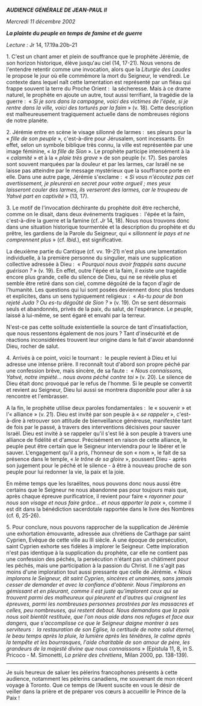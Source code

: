 ***AUDIENCE GÉNÉRALE DE JEAN-PAUL II***

*Mercredi 11 décembre 2002*

***La plainte du peuple en temps de famine et de guerre***

*Lecture :* Jr 14, 17.19a.20b-21

1. C'est un chant amer et plein de souffrance que le prophète Jérémie, de son horizon historique, élève jusqu'au ciel (14, 17-21). Nous venons de l'entendre retentir comme une invocation, alors que la *Liturgie des Laudes* le propose le jour où elle commémore la mort du Seigneur, le vendredi. Le contexte dans lequel naît cette lamentation est représenté par un fléau qui frappe souvent la terre du Proche Orient :  la sécheresse. Mais à ce drame naturel, le prophète en ajoute un autre, tout aussi terrifiant, la tragédie de la guerre :  « *Si je sors dans la campagne, voici des victimes de l'épée, si je rentre dans la ville, voici des torturés par la faim* » (v. 18). Cette description est malheureusement tragiquement actuelle dans de nombreuses régions de notre planète.

2. Jérémie entre en scène le visage sillonné de larmes :  ses pleurs pour la « *fille de son peuple* », c'est-à-dire pour Jérusalem, sont incessants. En effet, selon un symbole biblique très connu, la ville est représentée par une image féminine, « *la fille de Sion* ». Le prophète participe intensément à la « *calamité* » et à la « *plaie très grave* » de son peuple (v. 17). Ses paroles sont souvent marquées par la douleur et par les larmes, car Israël ne se laisse pas atteindre par le message mystérieux que la souffrance porte en elle. Dans une autre page, Jérémie s'exclame :  « *Si vous n'écoutez pas cet avertissement, je pleurerai en secret pour votre orgueil ; mes yeux laisseront couler des larmes, ils verseront des larmes, car le troupeau de Yahvé part en captivité* » (13, 17).

3. Le motif de l'invocation déchirante du prophète doit être recherché, comme on le disait, dans deux événements tragiques :  l'épée et la faim, c'est-à-dire la guerre et la famine (cf. *Jr* 14, 18). Nous nous trouvons donc dans une situation historique tourmentée et la description du prophète et du prêtre, les gardiens de la Parole du Seigneur, qui « *sillonnent le pays et ne comprennent plus* » (cf. *Ibid.*), est significative.

La deuxième partie du Cantique (cf. vv. 19-21) n'est plus une lamentation individuelle, à la première personne du singulier, mais une supplication collective adressée à Dieu :  « *Pourquoi nous avoir frappés sans aucune guérison ?* » (v. 19). En effet, outre l'épée et la faim, il existe une tragédie encore plus grande, celle du silence de Dieu, qui ne se révèle plus et semble être retiré dans son ciel, comme dégoûté de la façon d'agir de l'humanité. Les questions qui lui sont posées deviennent donc plus tendues et explicites, dans un sens typiquement religieux :  « *As-tu pour de bon rejeté Juda ? Ou es-tu dégoûté de Sion ?* » (v. 19). On se sent désormais seuls et abandonnés, privés de la paix, du salut, de l'espérance. Le peuple, laissé à lui-même, se sent égaré et envahi par la terreur.

N'est-ce pas cette solitude existentielle la source de tant d'insatisfaction, que nous ressentons également de nos jours ? Tant d'insécurité et de réactions inconsidérées trouvent leur origine dans le fait d'avoir abandonné Dieu, rocher de salut.

4. Arrivés à ce point, voici le tournant :  le peuple revient à Dieu et lui adresse une intense prière. Il reconnaît tout d'abord son propre péché par une confession brève, mais sincère, de sa faute :  « *Nous connaissons, Yahvé, notre impiété... nous avons péché contre toi* » (v. 20). Le silence de Dieu était donc provoqué par le refus de l'homme. Si le peuple se convertit et revient au Seigneur, Dieu lui aussi se montrera disponible pour aller à sa rencontre et l'embrasser.

A la fin, le prophète utilise deux paroles fondamentales :  le « souvenir » et l'« alliance » (v. 21). Dieu est invité par son peuple à « *se rappeler* », c'est-à-dire à retrouver son attitude de bienveillance généreuse, manifestée tant de fois par le passé, à travers des interventions décisives pour sauver Israël. Dieu est invité à se rappeler qu'il s'est lié à son peuple à travers une alliance de fidélité et d'amour. Précisément en raison de cette alliance, le peuple peut être certain que le Seigneur interviendra pour le libérer et le sauver. L'engagement qu'il a pris, l'honneur de son « nom », le fait de sa présence dans le temple, « *le trône de sa gloire* », poussent Dieu - après son jugement pour le péché et le silence - à être à nouveau proche de son peuple pour lui redonner la vie, la paix et la joie.

En même temps que les Israélites, nous pouvons donc nous aussi être certains que le Seigneur ne nous abandonne pas pour toujours mais que, après chaque épreuve purificatrice, il revient pour faire « *rayonner pour nous son visage et nous faire grâce... et nous apporter la paix* », comme il est dit dans la bénédiction sacerdotale rapportée dans le livre des Nombres (cf. 6, 25-26).

5. Pour conclure, nous pouvons rapprocher de la supplication de Jérémie une exhortation émouvante, adressée aux chrétiens de Carthage par saint Cyprien, Evêque de cette ville au III siècle. A une époque de persécution, saint Cyprien exhorte ses fidèles à implorer le Seigneur. Cette imploration n'est pas identique à la supplication du prophète, car elle ne contient pas une confession des péchés, la persécution n'étant pas un châtiment pour les péchés, mais une participation à la passion du Christ. Il ne s'agit pas moins d'une imploration tout aussi pressante que celle de Jérémie. « *Nous implorons le Seigneur, dit saint Cyprien, sincères et unanimes, sans jamais cesser de demander et avec la confiance d'obtenir. Nous l'implorons en gémissant et en pleurant, comme il est juste qu'implorent ceux qui se trouvent parmi des malheureux qui pleurent et d'autres qui craignent les épreuves, parmi les nombreuses personnes prostrées par les massacres et celles, peu nombreuses, qui restent debout. Nous demandons que la paix nous soit bientôt restituée, que l'on nous aide dans nos refuges et face aux dangers, que s'accomplisse ce que le Seigneur daigne montrer à ses serviteurs :  la restauration de son Eglise, la certitude de notre salut éternel, le beau temps après la pluie, la lumière après les ténèbres, le calme après la tempête et les bourrasques, l'aide charitable de son amour de père, les grandeurs de la majesté divine que nous connaissons* » (Epistula 11, 8, in S. Pricoco - M. Simonetti, *La prière des chrétiens*, Milan 2000, pp. 138-139).

***

Je suis heureux de saluer les pèlerins francophones présents à cette audience, notamment les pèlerins canadiens, me souvenant de mon récent voyage à Toronto. Que ce temps de l’Avent suscite en vous le désir de veiller dans la prière et de préparer vos cœurs à accueillir le Prince de la Paix !